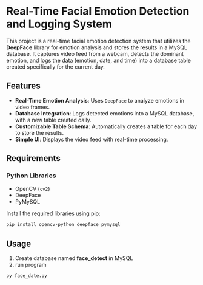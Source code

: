 # Real-Time Facial Emotion Detection and Logging System

This project is a real-time facial emotion detection system that utilizes the **DeepFace** library for emotion analysis and stores the results in a MySQL database. It captures video feed from a webcam, detects the dominant emotion, and logs the data (emotion, date, and time) into a database table created specifically for the current day.

## Features

- **Real-Time Emotion Analysis**: Uses `DeepFace` to analyze emotions in video frames.
- **Database Integration**: Logs detected emotions into a MySQL database, with a new table created daily.
- **Customizable Table Schema**: Automatically creates a table for each day to store the results.
- **Simple UI**: Displays the video feed with real-time processing.

## Requirements

### Python Libraries

- OpenCV (`cv2`)
- DeepFace
- PyMySQL

Install the required libraries using pip:

```bash
pip install opencv-python deepface pymysql
```

## Usage
1. Create database named **face_detect** in MySQL</br>
2. run program
```bash
py face_date.py
```
